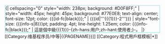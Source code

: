 <div style="float: left; border:solid #77E0E8 1px; margin: 1px;">
{| cellspacing="0" style="width: 238px; background: #D0F8FF;"
| style="width: 45px; height: 45px; background: #77E0E8; text-align: center; font-size: 12pt; color: {{{id-fc|black}}};" | {{{id|'''{{{1}}}-2'''}}}
| style="font-size: {{{info-s|8}}}pt; padding: 4pt; line-height: 1.25em; color: {{{info-fc|black}}};" | 這是個中級{{{1}}}-{zh-hans:用户;zh-hant:使用者;}-。
|}</div><includeonly>
[[Category:维基程序员/中等|{{PAGENAME}}]]
</includeonly><noinclude>
[[Category:程式用戶框模板|*]]
</noinclude>